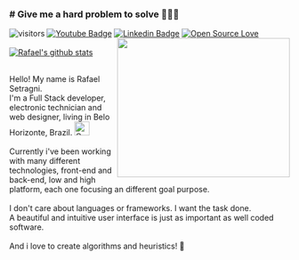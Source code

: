 ### # Give me a hard problem to solve &#129470;&#129470;&#129470;

![visitors](https://visitor-badge.laobi.icu/badge?page_id=rafaelsetragni)
[![Youtube Badge](https://img.shields.io/badge/-Youtube-FF0000?style=flat-square&labelColor=FF0000&logo=youtube&logoColor=white&link=https://www.youtube.com/gameplaydosabao)](https://www.youtube.com/gameplaydosabao)
[![Linkedin Badge](https://img.shields.io/badge/-LinkedIn-blue?style=flat-square&logo=Linkedin&logoColor=white&link=https://www.linkedin.com/in/rafael-setragni)](https://www.linkedin.com/in/rafael-setragni/)
[![Open Source Love](https://badges.frapsoft.com/os/v1/open-source.svg?v=102)](https://github.com/ellerbrock/open-source-badge/)
<img align="right" width="310px" height="250px" src="https://user-images.githubusercontent.com/40064496/120735130-6c9e2300-c4c0-11eb-8346-94429163466a.gif" />
<br><br>
[![Rafael's github stats](https://github-readme-stats.vercel.app/api?username=rafaelsetragni&theme=dark&show_icons=true&count_private=true)](https://github.com/rafaelsetragni)
<br><br>

Hello! My name is Rafael Setragni.<br>
I'm a Full Stack developer, electronic technician and web designer, living in Belo Horizonte, Brazil. <span><img src="https://images.emojiterra.com/google/android-11/128px/1f1e7-1f1f7.png" alt="Google (Android 11)" width="27" height="25"></span>
<br><br>
Currently i've been working with many different technologies, front-end and back-end, low and high platform, each one focusing an different goal purpose.
<br><br>
I don't care about languages or frameworks. I want the task done.<br>
A beautiful and intuitive user interface is just as important as well coded software.
<br><br>
And i love to create algorithms and heuristics! &#128153;
  

